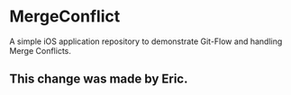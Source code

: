 # MergeConflict
A simple iOS application repository to demonstrate Git-Flow and handling Merge Conflicts.

## This change was made by Eric.
